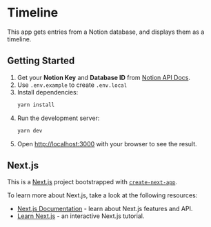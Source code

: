 # Timeline

This app gets entries from a Notion database, and displays them as a timeline.

## Getting Started

1. Get your **Notion Key** and **Database ID** from [Notion API Docs](https://developers.notion.com/docs).
2. Use `.env.example` to create `.env.local`
3. Install dependencies:
   ```bash
   yarn install
   ```
4. Run the development server:
   ```bash
   yarn dev
   ```
5. Open [http://localhost:3000](http://localhost:3000) with your browser to see the result.

## Next.js

This is a [Next.js](https://nextjs.org/) project bootstrapped with [`create-next-app`](https://github.com/vercel/next.js/tree/canary/packages/create-next-app).

To learn more about Next.js, take a look at the following resources:

- [Next.js Documentation](https://nextjs.org/docs) - learn about Next.js features and API.
- [Learn Next.js](https://nextjs.org/learn) - an interactive Next.js tutorial.
